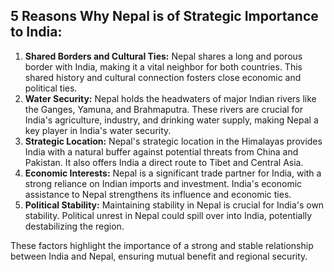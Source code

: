 ## 5 Reasons Why Nepal is of Strategic Importance to India:

1. **Shared Borders and Cultural Ties:** Nepal shares a long and porous border with India, making it a vital neighbor for both countries. This shared history and cultural connection fosters close economic and political ties. 
2. **Water Security:** Nepal holds the headwaters of major Indian rivers like the Ganges, Yamuna, and Brahmaputra. These rivers are crucial for India's agriculture, industry, and drinking water supply, making Nepal a key player in India's water security.
3. **Strategic Location:** Nepal's strategic location in the Himalayas provides India with a natural buffer against potential threats from China and Pakistan. It also offers India a direct route to Tibet and Central Asia.
4. **Economic Interests:** Nepal is a significant trade partner for India, with a strong reliance on Indian imports and investment. India's economic assistance to Nepal strengthens its influence and economic ties.
5. **Political Stability:** Maintaining stability in Nepal is crucial for India's own stability. Political unrest in Nepal could spill over into India, potentially destabilizing the region. 

These factors highlight the importance of a strong and stable relationship between India and Nepal, ensuring mutual benefit and regional security.
